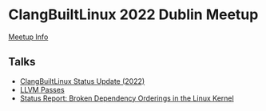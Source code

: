 # ClangBuiltLinux 2022 Dublin Meetup

[Meetup Info](https://clangbuiltlinux.github.io/cbl-meetup/)

## Talks

- [ClangBuiltLinux Status Update (2022)](https://github.com/ClangBuiltLinux/cbl-meetup/blob/gh-pages/slides/nathan/nathan_cbl_meetup_2022_slides.pdf)
- [LLVM Passes](https://clangbuiltlinux.github.io/cbl-meetup/slides/nick/passes/index.html)
- [Status Report: Broken Dependency Orderings in the Linux Kernel](https://github.com/ClangBuiltLinux/cbl-meetup/blob/gh-pages/slides/paul/Broken_Dependency_Orderings_in_the_Linux_Kernel.pdf)
